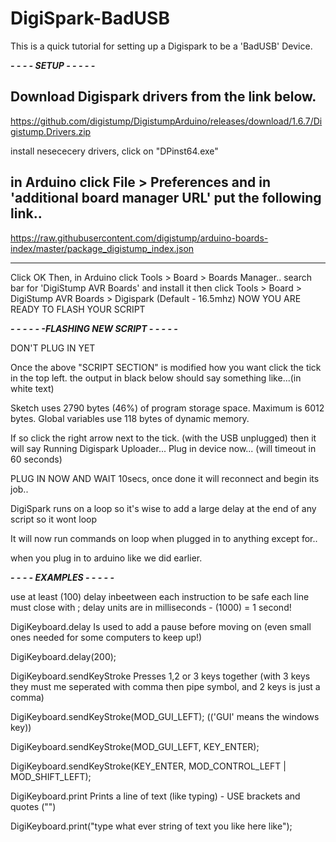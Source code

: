 # DigiSpark-BadUSB
This is a quick tutorial for setting up a Digispark to be a 'BadUSB' Device. 

***- - - - SETUP - - - - -***

Download Digispark drivers from the link below.
--------------------------------------------------------------------------------
https://github.com/digistump/DigistumpArduino/releases/download/1.6.7/Digistump.Drivers.zip

install nesececery drivers, click on "DPinst64.exe" 

in Arduino click File > Preferences and in 'additional board manager URL' put the following link..
---------------------------------------------------------------------------------
https://raw.githubusercontent.com/digistump/arduino-boards-index/master/package_digistump_index.json

---------------------------------------------------------------------------------
Click OK
Then, in Arduino click Tools > Board > Boards Manager..
search bar for 'DigiStump AVR Boards' and install it
then click Tools > Board > DigiStump AVR Boards > Digispark (Default - 16.5mhz)
NOW YOU ARE READY TO FLASH YOUR SCRIPT

***- - - - - -FLASHING NEW SCRIPT - - - - -***

DON'T PLUG IN YET

Once the above "SCRIPT SECTION" is modified how you want click the tick in the top left.
the output in black below should say something like...(in white text)

Sketch uses 2790 bytes (46%) of program storage space. Maximum is 6012 bytes.
Global variables use 118 bytes of dynamic memory.

If so click the right arrow next to the tick. (with the USB unplugged)
then it will say
Running Digispark Uploader...
Plug in device now... (will timeout in 60 seconds)

PLUG IN NOW AND WAIT 10secs, once done it will reconnect and begin its job..

DigiSpark runs on a loop so it's wise to add a large delay at the end of any script so it wont loop

It will now run commands on loop when plugged in to anything except for..

when you plug in to arduino like we did earlier.

***- - - - EXAMPLES - - - - -***

use at least (100) delay inbeetween each instruction to be safe
each line must close with ;
delay units are in milliseconds - (1000) = 1 second!


DigiKeyboard.delay Is used to add a pause before moving on (even small ones needed for some computers to keep up!)


DigiKeyboard.delay(200);

DigiKeyboard.sendKeyStroke Presses 1,2 or 3 keys together (with 3 keys they must me seperated with comma then pipe symbol, and 2 keys is just a comma)


DigiKeyboard.sendKeyStroke(MOD_GUI_LEFT); (('GUI' means the windows key))


DigiKeyboard.sendKeyStroke(MOD_GUI_LEFT, KEY_ENTER);


DigiKeyboard.sendKeyStroke(KEY_ENTER, MOD_CONTROL_LEFT | MOD_SHIFT_LEFT);


DigiKeyboard.print Prints a line of text (like typing) - USE brackets and quotes ("")


DigiKeyboard.print("type what ever string of text you like here like");

